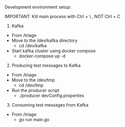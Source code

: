 Development environment setup:

IMPORTANT: Kill main process with Ctrl + \ , NOT Ctrl + C

1. Kafka
  - From /triage
  - Move to the /dev/kafka directory
    - cd /dev/kafka
  - Start kafka cluster using docker compose
    - docker-compose up -d

2. Producing test messages to Kafka
  - From /triage
  - Move to the /dev/tmp
    - cd /dev/tmp
  - Run the producer script
    - ./producer devConfig.properties

3. Consuming test messages from Kafka
  - From /triage
    - go run main.go